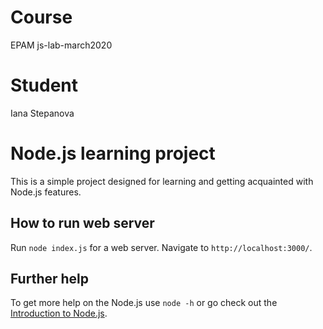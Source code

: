 # Course

EPAM js-lab-march2020

# Student

Iana Stepanova

# Node.js learning project

This is a simple project designed for learning and getting acquainted with Node.js features.

## How to run web server

Run `node index.js` for a web server. Navigate to `http://localhost:3000/`.

## Further help

To get more help on the Node.js use `node -h` or go check out the [Introduction to Node.js](https://nodejs.dev/).